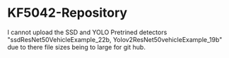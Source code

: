 # KF5042-Repository
I cannot upload the SSD and YOLO Pretrined detectors "ssdResNet50VehicleExample_22b, Yolov2ResNet50vehicleExample_19b" 
due to there file sizes being to large for git hub.

